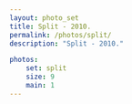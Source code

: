 ```yaml
---
layout: photo_set
title: Split - 2010.
permalink: /photos/split/
description: "Split - 2010."

photos:
    set: split
    size: 9
    main: 1
---
```

